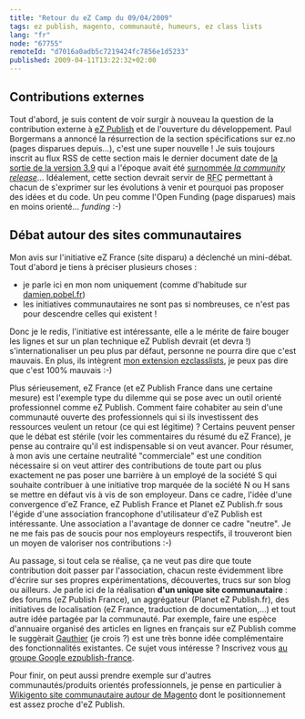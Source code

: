 ```yaml
---
title: "Retour du eZ Camp du 09/04/2009"
tags: ez publish, magento, communauté, humeurs, ez class lists
lang: "fr"
node: "67755"
remoteId: "d7016a0adb5c7219424fc7856e1d5233"
published: 2009-04-11T13:22:32+02:00
---
```


## Contributions externes

Tout d'abord, je suis content de voir surgir à nouveau la question de la contribution externe à [eZ Publish](/tag/ez-publish) et de l'ouverture du développement. Paul Borgermans a annoncé la résurrection de la section spécifications sur ez.no (pages disparues depuis…), c'est une super nouvelle ! Je suis toujours inscrit au flux RSS de cette section mais le dernier document date de [la sortie de la version 3.9](/post/ez-publish-3-9-est-sorti) qui a l'époque avait été [surnommée *la community release*](/post/ez-publish-3-9-wow)… Idéalement, cette section devrait servir de <abbr title="Request For Comments">RFC</abbr>  permettant à chacun de s'exprimer sur les évolutions à venir et pourquoi pas proposer des idées et du code. Un peu comme l'Open Funding (page disparues)  mais en moins orienté… *funding* :-)


## Débat autour des sites communautaires


Mon avis sur l'initiative eZ France (site disparu) a déclenché un mini-débat.
Tout d'abord je tiens à préciser plusieurs choses :

* je parle ici en mon nom uniquement (comme d'habitude sur [damien.pobel.fr](/))
* les initiatives communautaires ne sont pas si nombreuses, ce n'est pas pour
  descendre celles qui existent !

Donc je le redis, l'initiative est intéressante, elle a le mérite de faire
bouger les lignes et sur un plan technique eZ Publish devrait (et devra !)
s'internationaliser un peu plus par défaut, personne ne pourra dire que c'est
mauvais. En plus, ils intègrent [mon extension
ezclasslists](/post/ez-class-lists-1-0-for-ez-publish-4-0), je peux pas dire que
c'est 100% mauvais :-)


Plus sérieusement, eZ France (et eZ Publish France dans une certaine mesure) est
l'exemple type du dilemme qui se pose avec un outil orienté professionnel comme
eZ Publish. Comment faire cohabiter au sein d'une communauté ouverte des
professionnels qui si ils investissent des ressources veulent un retour (ce qui
est légitime)&nbsp;? Certains peuvent penser que le débat est stérile (voir les
commentaires du résumé du eZ France), je pense au contraire qu'il est
indispensable si on veut avancer. Pour résumer, à mon avis une certaine
neutralité &quot;commerciale&quot; est une condition nécessaire si on veut
attirer des contributions de toute part ou plus exactement ne pas poser une
barrière à un employé de la société S qui souhaite contribuer à une initiative
trop marquée de la société N ou H sans se mettre en défaut vis à vis de son
employeur. Dans ce cadre, l'idée d'une convergence d'eZ France, eZ Publish
France et Planet eZ Publish.fr sous l'égide
d'une association francophone d'utilisateur d'eZ Publish est intéressante. Une
association a l'avantage de donner ce cadre &quot;neutre&quot;. Je ne me fais
pas de soucis pour nos employeurs respectifs, il trouveront bien un moyen de
valoriser nos contributions :-)


Au passage, si tout cela se réalise, ça ne veut pas dire que toute contribution
doit passer par l'association, chacun reste évidemment libre d'écrire sur ses
propres expérimentations, découvertes, trucs sur son blog ou ailleurs. Je parle
ici de la réalisation **d'un unique site communautaire** : des forums (eZ
Publish France), un aggrégateur (Planet eZ Publish.fr), des initiatives de
localisation (eZ France, traduction de documentation,…) et tout autre idée
partagée par la communauté. Par exemple, faire une espèce d'annuaire organisé
des articles en lignes en français sur eZ Publish comme le suggèrait
[Gauthier](http://blog.gauthier-garnier.ca/) (je crois ?) est une très bonne
idée complémentaire des fonctionnalités existantes. Ce sujet vous intéresse ?
Inscrivez vous [au groupe Google
ezpublish-france](http://groups.google.com/group/ezpublish-france).


Pour finir, on peut aussi prendre exemple sur d'autres communautés/produits
orientés professionnels, je pense en particulier à [Wikigento site communautaire
autour de Magento](http://www.wikigento.com/) dont le positionnement est assez
proche d'eZ Publish.
